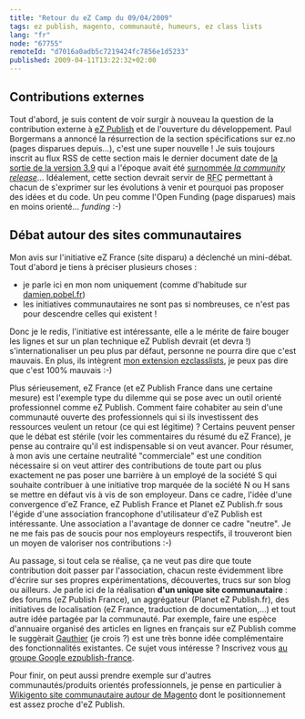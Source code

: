 ```yaml
---
title: "Retour du eZ Camp du 09/04/2009"
tags: ez publish, magento, communauté, humeurs, ez class lists
lang: "fr"
node: "67755"
remoteId: "d7016a0adb5c7219424fc7856e1d5233"
published: 2009-04-11T13:22:32+02:00
---
```


## Contributions externes

Tout d'abord, je suis content de voir surgir à nouveau la question de la contribution externe à [eZ Publish](/tag/ez-publish) et de l'ouverture du développement. Paul Borgermans a annoncé la résurrection de la section spécifications sur ez.no (pages disparues depuis…), c'est une super nouvelle ! Je suis toujours inscrit au flux RSS de cette section mais le dernier document date de [la sortie de la version 3.9](/post/ez-publish-3-9-est-sorti) qui a l'époque avait été [surnommée *la community release*](/post/ez-publish-3-9-wow)… Idéalement, cette section devrait servir de <abbr title="Request For Comments">RFC</abbr>  permettant à chacun de s'exprimer sur les évolutions à venir et pourquoi pas proposer des idées et du code. Un peu comme l'Open Funding (page disparues)  mais en moins orienté… *funding* :-)


## Débat autour des sites communautaires


Mon avis sur l'initiative eZ France (site disparu) a déclenché un mini-débat.
Tout d'abord je tiens à préciser plusieurs choses :

* je parle ici en mon nom uniquement (comme d'habitude sur [damien.pobel.fr](/))
* les initiatives communautaires ne sont pas si nombreuses, ce n'est pas pour
  descendre celles qui existent !

Donc je le redis, l'initiative est intéressante, elle a le mérite de faire
bouger les lignes et sur un plan technique eZ Publish devrait (et devra !)
s'internationaliser un peu plus par défaut, personne ne pourra dire que c'est
mauvais. En plus, ils intègrent [mon extension
ezclasslists](/post/ez-class-lists-1-0-for-ez-publish-4-0), je peux pas dire que
c'est 100% mauvais :-)


Plus sérieusement, eZ France (et eZ Publish France dans une certaine mesure) est
l'exemple type du dilemme qui se pose avec un outil orienté professionnel comme
eZ Publish. Comment faire cohabiter au sein d'une communauté ouverte des
professionnels qui si ils investissent des ressources veulent un retour (ce qui
est légitime)&nbsp;? Certains peuvent penser que le débat est stérile (voir les
commentaires du résumé du eZ France), je pense au contraire qu'il est
indispensable si on veut avancer. Pour résumer, à mon avis une certaine
neutralité &quot;commerciale&quot; est une condition nécessaire si on veut
attirer des contributions de toute part ou plus exactement ne pas poser une
barrière à un employé de la société S qui souhaite contribuer à une initiative
trop marquée de la société N ou H sans se mettre en défaut vis à vis de son
employeur. Dans ce cadre, l'idée d'une convergence d'eZ France, eZ Publish
France et Planet eZ Publish.fr sous l'égide
d'une association francophone d'utilisateur d'eZ Publish est intéressante. Une
association a l'avantage de donner ce cadre &quot;neutre&quot;. Je ne me fais
pas de soucis pour nos employeurs respectifs, il trouveront bien un moyen de
valoriser nos contributions :-)


Au passage, si tout cela se réalise, ça ne veut pas dire que toute contribution
doit passer par l'association, chacun reste évidemment libre d'écrire sur ses
propres expérimentations, découvertes, trucs sur son blog ou ailleurs. Je parle
ici de la réalisation **d'un unique site communautaire** : des forums (eZ
Publish France), un aggrégateur (Planet eZ Publish.fr), des initiatives de
localisation (eZ France, traduction de documentation,…) et tout autre idée
partagée par la communauté. Par exemple, faire une espèce d'annuaire organisé
des articles en lignes en français sur eZ Publish comme le suggèrait
[Gauthier](http://blog.gauthier-garnier.ca/) (je crois ?) est une très bonne
idée complémentaire des fonctionnalités existantes. Ce sujet vous intéresse ?
Inscrivez vous [au groupe Google
ezpublish-france](http://groups.google.com/group/ezpublish-france).


Pour finir, on peut aussi prendre exemple sur d'autres communautés/produits
orientés professionnels, je pense en particulier à [Wikigento site communautaire
autour de Magento](http://www.wikigento.com/) dont le positionnement est assez
proche d'eZ Publish.
